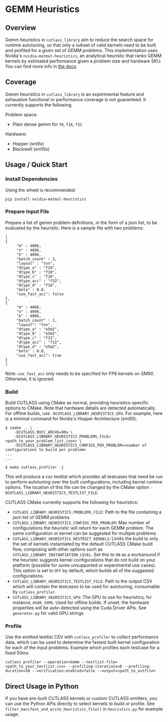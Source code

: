 
# GEMM Heuristics

## Overview

Gemm heuristics in `cutlass_library` aim to reduce the search space for runtime autotuning, so that only a subset of valid kernels need to be built and profiled for a given set of GEMM problems. This implementation uses Nvidia's `nvidia-matmul-heuristics`, an analytical heuristic that ranks GEMM kernels by estimated performance given a problem size and hardware SKU. You can find more info in [the docs](https://docs.nvidia.com/cuda/nvidia-matmul-heuristics).

## Coverage

Gemm heuristics in `cutlass_library` is an experimental feature and exhaustive functional or performance coverage is not guaranteed. It currently supports the following.

Problem space:
- Plain dense gemm for `f8`, `f16`, `f32`

Hardware:
- Hopper (sm9x)
- Blackwell (sm10x)

## Usage / Quick Start

### Install Dependencies

Using the wheel is recommended:
```
pip install nvidia-matmul-heuristics
```

### Prepare Input File

Prepare a list of gemm problem definitions, in the form of a json list, to be evaluated by the heuristic. Here is a sample file with two problems:
```
[
{
     "m" : 4096,
     "n" : 4096,
     "k" : 4096,
     "batch_count" : 1,
     "layout" : "tnn",
     "dtype_a" : "f16",
     "dtype_b" : "f16",
     "dtype_c" : "f16",
     "dtype_acc" : "f32",
     "dtype_d" : "f16",
     "beta" : 0.0,
     "use_fast_acc": false
},
{
     "m" : 4096,
     "n" : 4096,
     "k" : 4096,
     "batch_count" : 1,
     "layout": "tnn",
     "dtype_a" : "e5m2",
     "dtype_b" : "e5m2",
     "dtype_c" : "f32",
     "dtype_acc" : "f32",
     "dtype_d" : "e5m2",
     "beta" : 0.0,
     "use_fast_acc": true
}
]
```

Note: `use_fast_acc` only needs to be specified for FP8 kernels on SM90. Otherwise, it is ignored.

### Build

Build CUTLASS using CMake as normal, providing heuristics-specific options to CMake. Note that hardware details are detected automatically. For offline builds, use `-DCUTLASS_LIBRARY_HEURISTICS_GPU`.
For example, here is a minimal command for Nvidia's Hopper Architecture (sm90):

```
$ cmake .. \
    -DCUTLASS_NVCC_ARCHS=90a \
    -DCUTLASS_LIBRARY_HEURISTICS_PROBLEMS_FILE=<path_to_your_problem_list.json> \
    -DCUTLASS_LIBRARY_HEURISTICS_CONFIGS_PER_PROBLEM=<number of configurations to build per problem> 
...
...

$ make cutlass_profiler -j

```

This will produce a csv testlist which provides all testcases that need be run to perform autotuning over the built configurations, including kernel runtime options. The location of this file can be changed by the CMake option `-DCUTLASS_LIBRARY_HEURISTICS_TESTLIST_FILE`.

CUTLASS CMake currently supports the following for heuristics:
- `CUTLASS_LIBRARY_HEURISTICS_PROBLEMS_FILE`: Path to the file containing a json list of GEMM problems
- `CUTLASS_LIBRARY_HEURISTICS_CONFIGS_PER_PROBLEM`: Max number of configurations the heuristic will return for each GEMM problem. The same configuration or kernel can be suggested for multiple problems.
- `CUTLASS_LIBRARY_HEURISTICS_RESTRICT_KERNELS`: Limits the build to only the set of kernels instantiated by the default CUTLASS CMake build flow, composing with other options such as `CUTLASS_LIBRARY_INSTANTIATION_LEVEL`. Set this to `ON` as a workaround if the heuristic suggests kernel configurations that do not build on your platform (possible for some unsupported or experimental use cases). This option is set to `OFF` by default, which builds all of the suggested configurations.
- `CUTLASS_LIBRARY_HEURISTICS_TESTLIST_FILE`: Path to the output CSV which will contain the testcases to be used for autotuning, consumable by `cutlass_profiler`.
- `CUTLASS_LIBRARY_HEURISTICS_GPU`: The GPU to use for heuristics; for instance, `H100_SXM5`. Used for offline builds. If unset, the hardware properties will be auto-detected using the Cuda Driver APIs. See `generator.py` for valid GPU strings

### Profile

Use the emitted testlist CSV with `cutlass_profiler` to collect performance data, which can be used to determine the fastest built kernel configuration for each of the input problems. Example which profiles each testcase for a fixed 50ms:
```
cutlass_profiler --operation=Gemm --testlist-file=<path_to_your_testlist.csv> --profiling-iterations=0 --profiling-duration=50 --verification-enabled=false --output=<path_to_outfile>
```

## Direct Usage in Python

If you have pre-built CUTLASS kernels or custom CUTLASS emitters, you can use the Python APIs directly to select kernels to build or profile. See `filter_manifest_and_write_heuristics_file()` in `heuristics.py` for example usage.

